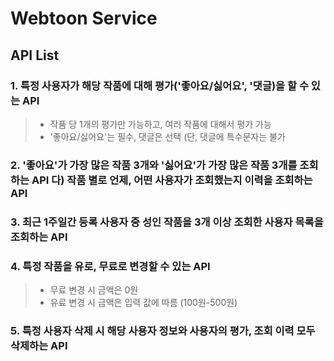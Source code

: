 # Webtoon Service

## API List

### 1. 특정 사용자가 해당 작품에 대해 평가('좋아요/싫어요', '댓글)을 할 수 있는 API
> - 작품 당 1개의 평가만 가능하고, 여러 작품에 대해서 평가 가능  
> - '좋아요/싫어요'는 필수, 댓글은 선택 (단, 댓글에 특수문자는 불가

### 2. '좋아요'가 가장 많은 작품 3개와 '싫어요'가 가장 많은 작품 3개를 조회하는 API 다) 작품 별로 언제, 어떤 사용자가 조회했는지 이력을 조회하는 API
### 3. 최근 1주일간 등록 사용자 중 성인 작품을 3개 이상 조회한 사용자 목록을 조회하는 API
### 4. 특정 작품을 유로, 무료로 변경할 수 있는 API
> - 무료 변경 시 금액은 0원  
> - 유료 변경 시 금액은 입력 값에 따름 (100원-500원)
### 5. 특정 사용자 삭제 시 해당 사용자 정보와 사용자의 평가, 조회 이력 모두 삭제하는 API